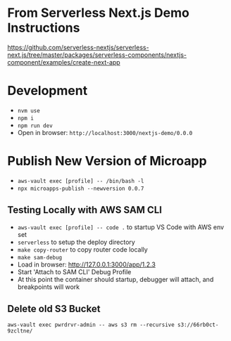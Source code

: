 # From Serverless Next.js Demo Instructions

https://github.com/serverless-nextjs/serverless-next.js/tree/master/packages/serverless-components/nextjs-component/examples/create-next-app

# Development

- `nvm use`
- `npm i`
- `npm run dev`
- Open in browser: `http://localhost:3000/nextjs-demo/0.0.0`

# Publish New Version of Microapp

- `aws-vault exec [profile] -- /bin/bash -l`
- `npx microapps-publish --newversion 0.0.7`

## Testing Locally with AWS SAM CLI

- `aws-vault exec [profile] -- code .` to startup VS Code with AWS env set
- `serverless` to setup the deploy directory
- `make copy-router` to copy router code locally
- `make sam-debug`
- Load in browser: http://127.0.0.1:3000/app/1.2.3
- Start 'Attach to SAM CLI' Debug Profile
- At this point the container should startup, debugger will attach, and breakpoints will work

## Delete old S3 Bucket

`aws-vault exec pwrdrvr-admin -- aws s3 rm --recursive s3://66rb0ct-9zcltne/`
